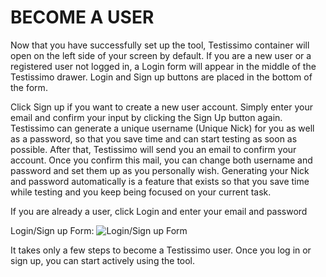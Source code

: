 # BECOME A USER
Now that you have successfully set up the tool, Testissimo container will open on the left side of your screen by default. If you are a new user or a registered user not logged in, a Login form will appear in the middle of the Testissimo drawer. Login and Sign up buttons are placed in the bottom of the form.

Click Sign up if you want to create a new user account. Simply enter your email and confirm your input by clicking the Sign Up button again. Testissimo can generate a unique username (Unique Nick) for you as well as a password, so that you save time and can start testing as soon as possible. 
After that, Testissimo will send you an email to confirm your account. Once you confirm this mail, you can change both username and password and set them up as you personally wish. Generating your Nick and password automatically is a feature that exists so that you save time while testing and you keep being focused on your current task. 

If you are already a user, click Login and enter your email and password

Login/Sign up Form: 
![Login/Sign up Form](../documentation/images/user_signup.png "Logo Title Text 1")

It takes only a few steps to become a Testissimo user. Once you log in or sign up, you can start actively using the tool.
